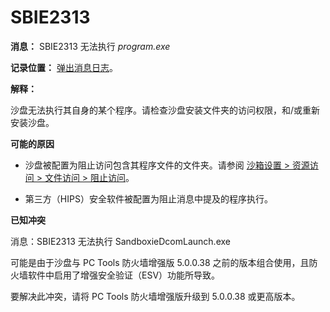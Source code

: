 # SBIE2313

**消息：** SBIE2313 无法执行 _program.exe_

**记录位置：** [弹出消息日志](PopupMessageLog.md)。

**解释：**

沙盘无法执行其自身的某个程序。请检查沙盘安装文件夹的访问权限，和/或重新安装沙盘。

**可能的原因**

*  沙盘被配置为阻止访问包含其程序文件的文件夹。请参阅 [沙箱设置 > 资源访问 > 文件访问 > 阻止访问](ResourceAccessSettings.md#file-access--blocked-access)。

*  第三方（HIPS）安全软件被配置为阻止消息中提及的程序执行。

**已知冲突**

消息：SBIE2313 无法执行 SandboxieDcomLaunch.exe

可能是由于沙盘与 PC Tools 防火墙增强版 5.0.0.38 之前的版本组合使用，且防火墙软件中启用了增强安全验证（ESV）功能所导致。

要解决此冲突，请将 PC Tools 防火墙增强版升级到 5.0.0.38 或更高版本。
